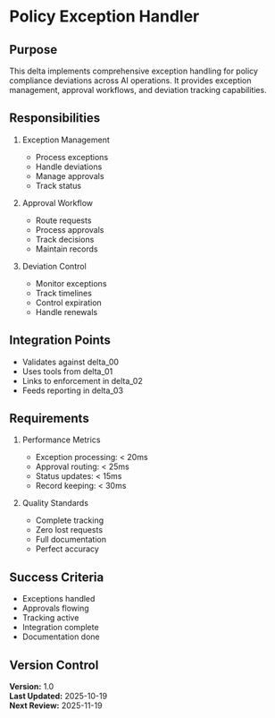 # Policy Exception Handler

## Purpose

This delta implements comprehensive exception handling for policy compliance deviations across AI operations. It provides exception management, approval workflows, and deviation tracking capabilities.

## Responsibilities

1. Exception Management
   - Process exceptions
   - Handle deviations
   - Manage approvals
   - Track status

2. Approval Workflow
   - Route requests
   - Process approvals
   - Track decisions
   - Maintain records

3. Deviation Control
   - Monitor exceptions
   - Track timelines
   - Control expiration
   - Handle renewals

## Integration Points

- Validates against delta_00
- Uses tools from delta_01
- Links to enforcement in delta_02
- Feeds reporting in delta_03

## Requirements

1. Performance Metrics
   - Exception processing: < 20ms
   - Approval routing: < 25ms
   - Status updates: < 15ms
   - Record keeping: < 30ms

2. Quality Standards
   - Complete tracking
   - Zero lost requests
   - Full documentation
   - Perfect accuracy

## Success Criteria

- Exceptions handled
- Approvals flowing
- Tracking active
- Integration complete
- Documentation done

## Version Control

**Version:** 1.0  
**Last Updated:** 2025-10-19  
**Next Review:** 2025-11-19